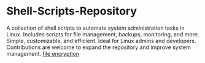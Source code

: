 # Shell-Scripts-Repository
A collection of shell scripts to automate system administration tasks in Linux. Includes scripts for file management, backups, monitoring, and more. Simple, customizable, and efficient. Ideal for Linux admins and developers. Contributions are welcome to expand the repository and improve system management.
[file encryption](https://github.com/TayLuo/encrypt.sh/blob/main/README.md)
